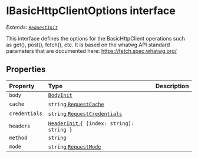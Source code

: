 # IBasicHttpClientOptions interface

_Extends: [`RequestInit`](../whatwg-fetch/requestinit.md)_



This interface defines the options for the BasicHttpClient operations such as 
get(), post(), fetch(), etc. It is based on the whatwg API standard 
parameters that are documented here: 
https://fetch.spec.whatwg.org/




## Properties

| Property	   | Type	| Description|
|:-------------|:-------|:-----------|
|`body`      | [`BodyInit`](../whatwg-fetch/whatwg-fetch-module.md#types) |  |
|`cache`      | `string`,[`RequestCache`](../whatwg-fetch/requestcache.md) |  |
|`credentials`      | `string`,[`RequestCredentials`](../whatwg-fetch/requestcredentials.md) |  |
|`headers`      | [`HeaderInit`](../whatwg-fetch/whatwg-fetch-module.md#types),`{ [index: string]: string }` |  |
|`method`      | `string` |  |
|`mode`      | `string`,[`RequestMode`](../whatwg-fetch/requestmode.md) |  |






